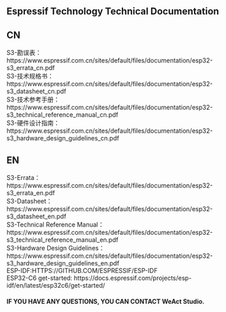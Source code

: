 ## Espressif Technology Technical Documentation

#### 

## CN

<div>
S3-勘误表：https://www.espressif.com.cn/sites/default/files/documentation/esp32-s3_errata_cn.pdf   
</div>

<div>
S3-技术规格书：https://www.espressif.com.cn/sites/default/files/documentation/esp32-s3_datasheet_cn.pdf 
</div>

<div>
S3-技术参考手册：https://www.espressif.com.cn/sites/default/files/documentation/esp32-s3_technical_reference_manual_cn.pdf 
</div>

<div>
S3-硬件设计指南：https://www.espressif.com.cn/sites/default/files/documentation/esp32-s3_hardware_design_guidelines_cn.pdf
</div>

## EN

<div>S3-Errata：https://www.espressif.com.cn/sites/default/files/documentation/esp32-s3_errata_en.pdf

</div>

<div>
S3-Datasheet：https://www.espressif.com.cn/sites/default/files/documentation/esp32-s3_datasheet_en.pdf 
</div>

<div>
S3-Technical Reference Manual：https://www.espressif.com.cn/sites/default/files/documentation/esp32-s3_technical_reference_manual_en.pdf 
</div>

<div>
S3-Hardware Design Guidelines：https://www.espressif.com.cn/sites/default/files/documentation/esp32-s3_hardware_design_guidelines_en.pdf
</div>

<div>
ESP-IDF:HTTPS://GITHUB.COM/ESPRESSIF/ESP-IDF
</div>

<div>
ESP32-C6 get-started:
https://docs.espressif.com/projects/esp-idf/en/latest/esp32c6/get-started/
</div>

#### IF YOU HAVE ANY QUESTIONS, YOU CAN CONTACT WeAct Studio.